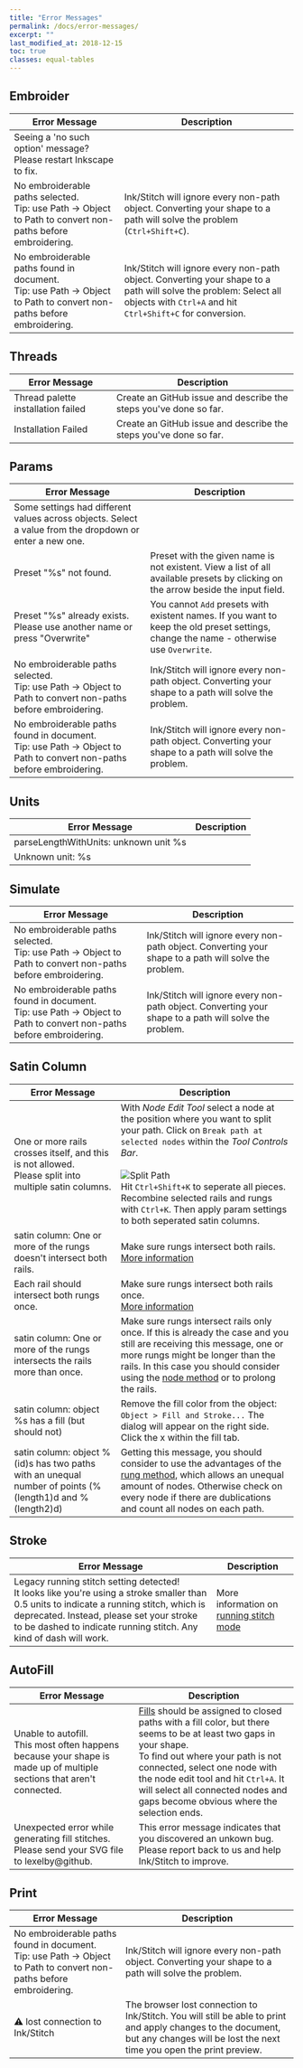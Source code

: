 ```yaml
---
title: "Error Messages"
permalink: /docs/error-messages/
excerpt: ""
last_modified_at: 2018-12-15
toc: true
classes: equal-tables
---
```


## Embroider

Error Message|Description
---|---
Seeing a 'no such option' message?<br />Please restart Inkscape to fix.|
No embroiderable paths selected.<br />Tip: use Path -> Object to Path to convert non-paths before embroidering.|Ink/Stitch will ignore every non-path object. Converting your shape to a path will solve the problem (`Ctrl+Shift+C`).
No embroiderable paths found in document.<br />Tip: use Path -> Object to Path to convert non-paths before embroidering.|Ink/Stitch will ignore every non-path object. Converting your shape to a path will solve the problem: Select all objects with `Ctrl+A` and hit `Ctrl+Shift+C` for conversion.

## Threads

Error Message|Description
---|---
Thread palette installation failed|Create an GitHub issue and describe the steps you've done so far.
Installation Failed|Create an GitHub issue and describe the steps you've done so far.

## Params

Error Message|Description
---|---
Some settings had different values across objects.  Select a value from the dropdown or enter a new one.|
Preset "%s" not found.|Preset with the given name is not existent. View a list of all available presets by clicking on the arrow beside the input field.
Preset "%s" already exists.<br />Please use another name or press "Overwrite"|You cannot `Add` presets with existent names. If you want to keep the old preset settings, change the name - otherwise use `Overwrite`.
No embroiderable paths selected.<br />Tip: use Path -> Object to Path to convert non-paths before embroidering.|Ink/Stitch will ignore every non-path object. Converting your shape to a path will solve the problem.
No embroiderable paths found in document.<br />Tip: use Path -> Object to Path to convert non-paths before embroidering.|Ink/Stitch will ignore every non-path object. Converting your shape to a path will solve the problem.

## Units

Error Message|Description
---|---
parseLengthWithUnits: unknown unit %s|
Unknown unit: %s|

## Simulate

Error Message|Description
---|---
No embroiderable paths selected.<br />Tip: use Path -> Object to Path to convert non-paths before embroidering.|Ink/Stitch will ignore every non-path object. Converting your shape to a path will solve the problem.
No embroiderable paths found in document.<br />Tip: use Path -> Object to Path to convert non-paths before embroidering.|Ink/Stitch will ignore every non-path object. Converting your shape to a path will solve the problem.

## Satin Column

Error Message|Description
---|---
One or more rails crosses itself, and this is not allowed.<br />Please split into multiple satin columns.|With *Node Edit Tool* select a node at the position where you want to split your path. Click on `Break path at selected nodes` within the *Tool Controls Bar*.<br /><br />![Split Path](/assets/images/docs/en/split-path.jpg)<br />Hit `Ctrl+Shift+K` to seperate all pieces. Recombine selected rails and rungs with `Ctrl+K`. Then apply param settings to both seperated satin columns. 
satin column: One or more of the rungs doesn't intersect both rails.|Make sure rungs intersect both rails.<br />[More information](/docs/stitches/satin-column/#rung-method)
Each rail should intersect both rungs once.|Make sure rungs intersect both rails once.<br />[More information](/docs/stitches/satin-column/#rung-method)
satin column: One or more of the rungs intersects the rails more than once.|Make sure rungs intersect rails only once. If this is already the case and you still are receiving this message, one or more rungs might be longer than the rails. In this case you should consider using the [node method](/docs/stitches/satin-column/#node-method) or to prolong the rails.
satin column: object %s has a fill (but should not)|Remove the fill color from the object:<br />`Object > Fill and Stroke...` The dialog will appear on the right side. Click the x within the fill tab.
satin column: object %(id)s has two paths with an unequal number of points (%(length1)d and %(length2)d)|Getting this message, you should consider to use the advantages of the [rung method](/docs/stitches/satin-column/#rung-method), which allows an unequal amount of nodes. Otherwise check on every node if there are dublications and count all nodes on each path.

## Stroke

Error Message|Description
---|---
Legacy running stitch setting detected!<br />It looks like you're using a stroke smaller than 0.5 units to indicate a running stitch, which is deprecated.  Instead, please set your stroke to be dashed to indicate running stitch.  Any kind of dash will work.|More information on [running stitch mode](/docs/stitches/running-stitch/)

## AutoFill

Error Message|Description
---|---
Unable to autofill.<br />This most often happens because your shape is made up of multiple sections that aren't connected.|[Fills](/docs/stitches/fill-stitch/) should be assigned to closed paths with a fill color, but there seems to be at least two gaps in your shape.<br />To find out where your path is not connected, select one node with the node edit tool and hit `Ctrl+A`. It will select all connected nodes and gaps become obvious where the selection ends.
Unexpected error while generating fill stitches. Please send your SVG file to lexelby@github.|This error message indicates that you discovered an unkown bug. Please report back to us and help Ink/Stitch to improve.

## Print

Error Message|Description
---|---
No embroiderable paths found in document.<br />Tip: use Path -> Object to Path to convert non-paths before embroidering.|Ink/Stitch will ignore every non-path object. Converting your shape to a path will solve the problem.
⚠ lost connection to Ink/Stitch|The browser lost connection to Ink/Stitch. You will still be able to print and apply changes to the document, but any changes will be lost the next time you open the print preview.
